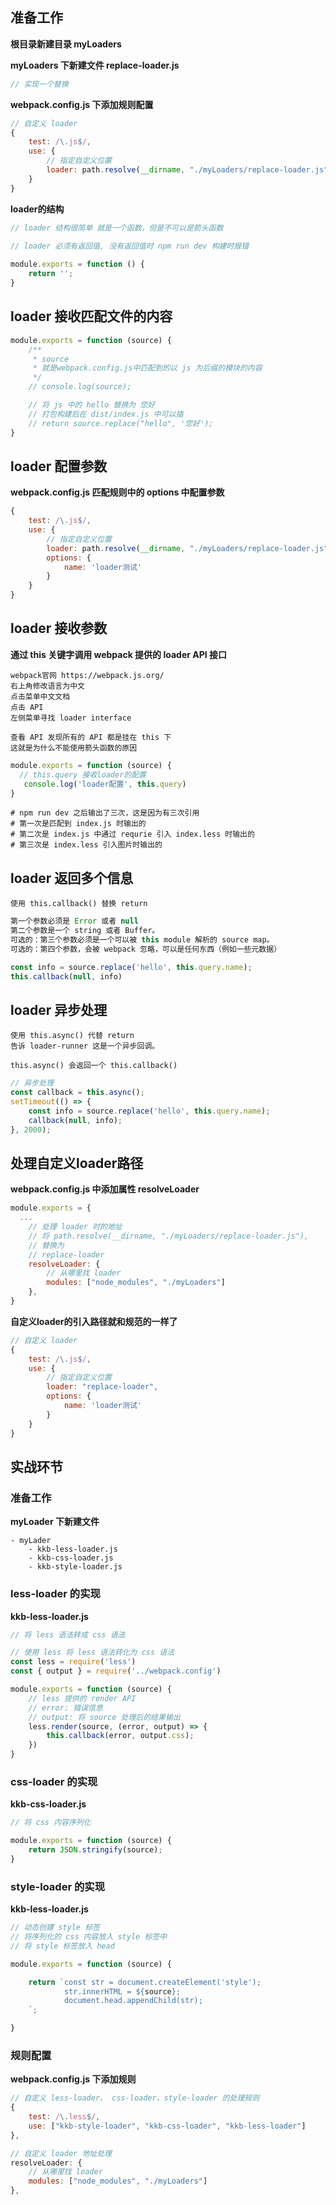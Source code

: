 ## 准备工作

**根目录新建目录 myLoaders**

**myLoaders 下新建文件 replace-loader.js**

```js
// 实现一个替换
```

**webpack.config.js 下添加规则配置**

```js
// 自定义 loader
{
    test: /\.js$/,
    use: {
        // 指定自定义位置
        loader: path.resolve(__dirname, "./myLoaders/replace-loader.js")
    }
}
```



**loader的结构**

```js
// loader 结构很简单 就是一个函数，但是不可以是箭头函数
 
// loader 必须有返回值, 没有返回值时 npm run dev 构建时报错

module.exports = function () {
    return '';
}
```



## loader 接收匹配文件的内容

```js
module.exports = function (source) {
    /**
     * source
     * 就是webpack.config.js中匹配到的以 js 为后缀的模块的内容
     */
    // console.log(source);

    // 将 js 中的 hello 替换为 您好
    // 打包构建后在 dist/index.js 中可以插
    // return source.replace("hello", '您好');
}
```



## loader 配置参数

**webpack.config.js 匹配规则中的 options 中配置参数**

```js
{
    test: /\.js$/,
    use: {
        // 指定自定义位置
        loader: path.resolve(__dirname, "./myLoaders/replace-loader.js"),
        options: {
            name: 'loader测试'
        }
    }
}
```



## loader 接收参数

**通过 this 关键字调用 webpack 提供的 loader API 接口**

```shell
webpack官网 https://webpack.js.org/
右上角修改语言为中文
点击菜单中文文档
点击 API
左侧菜单寻找 loader interface
```

```shell
查看 API 发现所有的 API 都是挂在 this 下
这就是为什么不能使用箭头函数的原因
```

```js
module.exports = function (source) {
  // this.query 接收loader的配置
   console.log('loader配置', this.query)
}
```

```shell
# npm run dev 之后输出了三次，这是因为有三次引用
# 第一次是匹配到 index.js 时输出的
# 第二次是 index.js 中通过 requrie 引入 index.less 时输出的
# 第三次是 index.less 引入图片时输出的
```



## loader 返回多个信息

```shell
使用 this.callback() 替换 return
```

```js
第一个参数必须是 Error 或者 null
第二个参数是一个 string 或者 Buffer。
可选的：第三个参数必须是一个可以被 this module 解析的 source map。
可选的：第四个参数，会被 webpack 忽略，可以是任何东西（例如一些元数据）
```

```js
const info = source.replace('hello', this.query.name);
this.callback(null, info)
```



## loader 异步处理

```shell
使用 this.async() 代替 return
告诉 loader-runner 这是一个异步回调。

this.async() 会返回一个 this.callback()
```

```js
// 异步处理
const callback = this.async();
setTimeout(() => {
    const info = source.replace('hello', this.query.name);
    callback(null, info);
}, 2000);
```



## 处理自定义loader路径

**webpack.config.js 中添加属性 resolveLoader**

```js
module.exports = {
  ...
    // 处理 loader 时的地址
    // 将 path.resolve(__dirname, "./myLoaders/replace-loader.js"),
  	// 替换为
    // replace-loader
    resolveLoader: {
        // 从哪里找 loader
        modules: ["node_modules", "./myLoaders"]
    },
}
```

**自定义loader的引入路径就和规范的一样了**

```js
// 自定义 loader
{
    test: /\.js$/,
    use: {
        // 指定自定义位置
        loader: "replace-loader",
        options: {
            name: 'loader测试'
        }
    }
}
```



## 实战环节

### 准备工作

**myLoader 下新建文件**

```shell
- myLader
	- kkb-less-loader.js
	- kkb-css-loader.js
	- kkb-style-loader.js
```



### less-loader 的实现

**kkb-less-loader.js**

```js
// 将 less 语法转成 css 语法

// 使用 less 将 less 语法转化为 css 语法
const less = require('less')
const { output } = require('../webpack.config')

module.exports = function (source) {
    // less 提供的 render API
    // error: 错误信息
    // output: 将 source 处理后的结果输出
    less.render(source, (error, output) => {
        this.callback(error, output.css);
    })
}
```



### css-loader 的实现

**kkb-css-loader.js**

```js
// 将 css 内容序列化 

module.exports = function (source) {
    return JSON.stringify(source);
}
```



### style-loader 的实现

**kkb-less-loader.js**

```js
// 动态创建 style 标签
// 将序列化的 css 内容放入 style 标签中
// 将 style 标签放入 head 

module.exports = function (source) {

    return `const str = document.createElement('style');
            str.innerHTML = ${source};
            document.head.appendChild(str);
    `;

}
```



### 规则配置

**webpack.config.js 下添加规则**

```js
// 自定义 less-loader、 css-loader、style-loader 的处理规则
{
    test: /\.less$/,
    use: ["kkb-style-loader", "kkb-css-loader", "kkb-less-loader"]
},
```

```js
// 自定义 loader 地址处理
resolveLoader: {
    // 从哪里找 loader
    modules: ["node_modules", "./myLoaders"]
},
```

